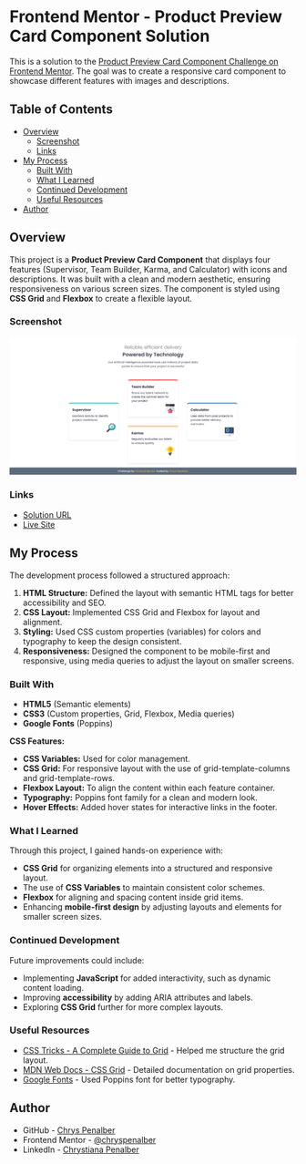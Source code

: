 # Frontend Mentor - Product Preview Card Component Solution

This is a solution to the [Product Preview Card Component Challenge on Frontend Mentor](https://www.frontendmentor.io/challenges/). The goal was to create a responsive card component to showcase different features with images and descriptions.

## Table of Contents

- [Overview](#overview)
  - [Screenshot](#screenshot)
  - [Links](#links)
- [My Process](#my-process)
  - [Built With](#built-with)
  - [What I Learned](#what-i-learned)
  - [Continued Development](#continued-development)
  - [Useful Resources](#useful-resources)
- [Author](#author)

## Overview

This project is a **Product Preview Card Component** that displays four features (Supervisor, Team Builder, Karma, and Calculator) with icons and descriptions. It was built with a clean and modern aesthetic, ensuring responsiveness on various screen sizes. The component is styled using **CSS Grid** and **Flexbox** to create a flexible layout.

### Screenshot

![Product Preview Card Screenshot](./assets/images/screenshot-four-cards.png)

### Links

- [Solution URL](https://github.com/chryspenalber/four-card-feature)
- [Live Site](https://chryspenalber.github.io/four-card-feature/)

## My Process

The development process followed a structured approach:

1. **HTML Structure:** Defined the layout with semantic HTML tags for better accessibility and SEO.
2. **CSS Layout:** Implemented CSS Grid and Flexbox for layout and alignment.
3. **Styling:** Used CSS custom properties (variables) for colors and typography to keep the design consistent.
4. **Responsiveness:** Designed the component to be mobile-first and responsive, using media queries to adjust the layout on smaller screens.

### Built With

- **HTML5** (Semantic elements)
- **CSS3** (Custom properties, Grid, Flexbox, Media queries)
- **Google Fonts** (Poppins)

**CSS Features:**

- **CSS Variables:** Used for color management.
- **CSS Grid:** For responsive layout with the use of grid-template-columns and grid-template-rows.
- **Flexbox Layout:** To align the content within each feature container.
- **Typography:** Poppins font family for a clean and modern look.
- **Hover Effects:** Added hover states for interactive links in the footer.

### What I Learned

Through this project, I gained hands-on experience with:

- **CSS Grid** for organizing elements into a structured and responsive layout.
- The use of **CSS Variables** to maintain consistent color schemes.
- **Flexbox** for aligning and spacing content inside grid items.
- Enhancing **mobile-first design** by adjusting layouts and elements for smaller screen sizes.

### Continued Development

Future improvements could include:

- Implementing **JavaScript** for added interactivity, such as dynamic content loading.
- Improving **accessibility** by adding ARIA attributes and labels.
- Exploring **CSS Grid** further for more complex layouts.

### Useful Resources

- [CSS Tricks - A Complete Guide to Grid](https://css-tricks.com/snippets/css/complete-guide-grid/) - Helped me structure the grid layout.
- [MDN Web Docs - CSS Grid](https://developer.mozilla.org/en-US/docs/Web/CSS/CSS_Grid_Layout) - Detailed documentation on grid properties.
- [Google Fonts](https://fonts.google.com/) - Used Poppins font for better typography.

## Author

- GitHub - [Chrys Penalber](https://github.com/chryspenalber)
- Frontend Mentor - [@chryspenalber](https://www.frontendmentor.io/profile/chryspenalber)
- LinkedIn - [Chrystiana Penalber](https://www.linkedin.com/in/chrystiana-penalber/)